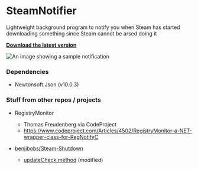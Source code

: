 # SteamNotifier
Lightweight background program to notify you when Steam has started downloading something since Steam cannot be arsed doing it

[**Download the latest version**](https://github.com/Avinch/SteamNotifier/releases/latest)


![An image showing a sample notification](http://i.imgur.com/lUDQ3LE.png)

### Dependencies
- Newtonsoft.Json (v10.0.3)

### Stuff from other repos / projects
- RegistryMonitor
  - Thomas Freudenberg via CodeProject
  - https://www.codeproject.com/Articles/4502/RegistryMonitor-a-NET-wrapper-class-for-RegNotifyC
  
- [benjibobs/Steam-Shutdown](https://github.com/benjibobs/Steam-Shutdown/)
  - [updateCheck method](https://github.com/benjibobs/Steam-Shutdown/blob/efd55ef02012178735099e4dfe9e9497d8112a9d/Steam%20Shutdown/SShutdown.cs#L262) (modified)
